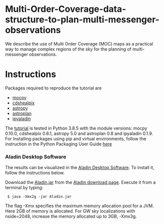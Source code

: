 # Multi-Order-Coverage-data-structure-to-plan-multi-messenger-observations
We describe the use of Multi Order Coverage (MOC) maps as a practical way to manage complex regions of the sky for the planning of multi-messenger observations.

# Instructions

Packages required to reproduce the tutorial are
* [mocpy](https://cds-astro.github.io/mocpy/install.html)
* [cdshealpix](https://cds-astro.github.io/cds-healpix-python/install.html)
* [astropy](https://docs.astropy.org/en/stable/install.html)
* [astroplan](https://astroplan.readthedocs.io/en/latest/installation.html)
* [ipyaladin](https://github.com/cds-astro/ipyaladin)

The [tutorial](https://github.com/ggreco77/MOC-to-plan-MMA/blob/main/Multi%20Order%20Coverage%20data%20structure%20to%20plan%20multi-messenger%20observations.ipynb) is tested in Python 3.8.5 with the module versions: mocpy 0.10.0, cdshealpix 0.6.1, astropy 5.0 and astroplan 0.8 and ipyaladin 0.1.9. 
For Installing packages using pip and virtual environments, follow the instruction in the  Python Packaging User Guide [here](https://packaging.python.org/guides/installing-using-pip-and-virtual-environments/)

### Aladin Desktop Software
The results can be visualized in the [Aladin Desktop Software](https://aladin.u-strasbg.fr/AladinDesktop/). To install it, follow the instructions below.

Download the [Aladin.jar](https://aladin.u-strasbg.fr/java/Aladin.jar) from the [Aladin download page](https://aladin.u-strasbg.fr/java/nph-aladin.pl?frame=downloading). Execute it from a terminal by typing:

     $ java -Xmx2g -jar Aladin.jar
     
The flag -Xmx<ammount of memory> specifies the maximum memory allocation pool for a JVM. Here 2GB of memory is allocated. For GW sky localizations with nside=2048, increase the memory allocated up to 3GB, -Xmx3g.
